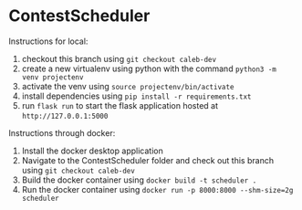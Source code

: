 # ContestScheduler

Instructions for local:

1. checkout this branch using `git checkout caleb-dev`
2. create a new virtualenv using python with the command `python3 -m venv projectenv`
3. activate the venv using `source projectenv/bin/activate`
4. install dependencies using `pip install -r requirements.txt`
5. run `flask run` to start the flask application hosted at `http://127.0.0.1:5000`

Instructions through docker:
1. Install the docker desktop application
2. Navigate to the ContestScheduler folder and check out this branch using `git checkout caleb-dev`
3. Build the docker container using `docker build -t scheduler .`
4. Run the docker container using `docker run -p 8000:8000 --shm-size=2g scheduler`
